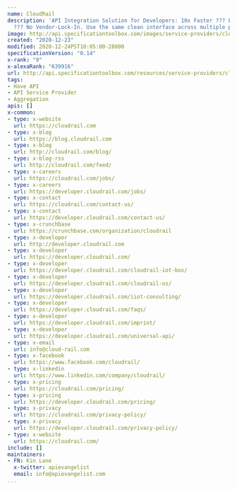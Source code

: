 ```yaml
---
name: CloudRail
description: 'API Integration Solution for Developers: 10x Faster ??? Less Maintenance
  ??? No Vendor-Lock-In. Use the same clean interface across multiple providers.'
image: http://api.specificationtoolbox.com/images/service-providers/cloudrail.jpg
created: "2020-12-23"
modified: 2020-12-24PST10:05:00-28800
specificationVersion: "0.14"
x-rank: "9"
x-alexaRank: "639916"
url: http://api.specificationtoolbox.com/resources/service-providers/cloudrail/
tags:
- Have API
- API Service Provider
- Aggregation
apis: []
x-common:
- type: x-website
  url: https://cloudrail.com
- type: x-blog
  url: https://blog.cloudrail.com
- type: x-blog
  url: http://cloudrail.com/blog/
- type: x-blog-rss
  url: http://cloudrail.com/feed/
- type: x-careers
  url: https://cloudrail.com/jobs/
- type: x-careers
  url: https://developer.cloudrail.com/jobs/
- type: x-contact
  url: https://cloudrail.com/contact-us/
- type: x-contact
  url: https://developer.cloudrail.com/contact-us/
- type: x-crunchbase
  url: https://crunchbase.com/organization/cloudrail
- type: x-developer
  url: http://developer.cloudrail.com
- type: x-developer
  url: https://developer.cloudrail.com/
- type: x-developer
  url: https://developer.cloudrail.com/cloudrail-iot-box/
- type: x-developer
  url: https://developer.cloudrail.com/cloudrail-os/
- type: x-developer
  url: https://developer.cloudrail.com/iiot-consulting/
- type: x-developer
  url: https://developer.cloudrail.com/faqs/
- type: x-developer
  url: https://developer.cloudrail.com/imprint/
- type: x-developer
  url: https://developer.cloudrail.com/universal-api/
- type: x-email
  url: info@cloud-rail.com
- type: x-facebook
  url: https://www.facebook.com/cloudrail/
- type: x-linkedin
  url: https://www.linkedin.com/company/cloudrail/
- type: x-pricing
  url: https://cloudrail.com/pricing/
- type: x-pricing
  url: https://developer.cloudrail.com/pricing/
- type: x-privacy
  url: https://cloudrail.com/privacy-policy/
- type: x-privacy
  url: https://developer.cloudrail.com/privacy-policy/
- type: x-website
  url: https://cloudrail.com/
include: []
maintainers:
- FN: Kin Lane
  x-twitter: apievangelist
  email: info@apievangelist.com
...
```

